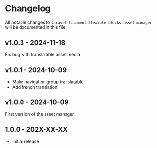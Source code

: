 # Changelog

All notable changes to `laravel-filament-flexible-blocks-asset-manager` will be documented in this file.

## v1.0.3 - 2024-11-18

Fix bug with translatable asset media

## v1.0.1 - 2024-10-09

- Make navigation group translatable
- Add french translation

## v1.0.0 - 2024-10-09

First version of the asset manager

## 1.0.0 - 202X-XX-XX

- initial release

